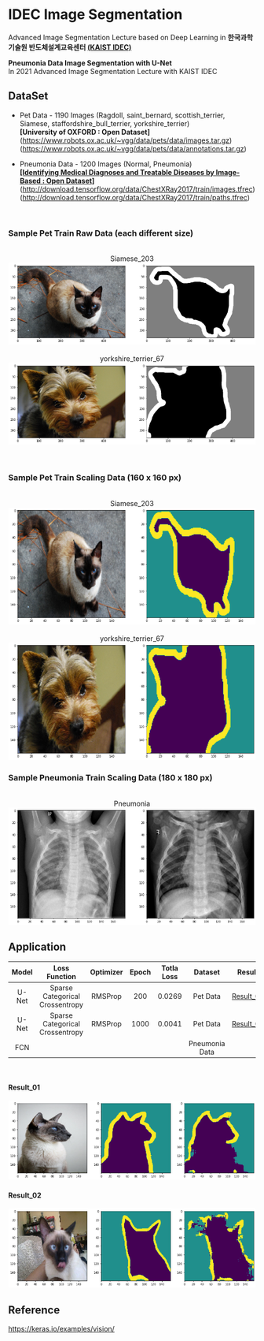 # IDEC Image Segmentation

Advanced Image Segmentation Lecture based on Deep Learning in **한국과학기술원 반도체설계교육센터 [(KAIST IDEC)](https://www.idec.or.kr/)**

**Pneumonia Data Image Segmentation with U-Net**
<br>In 2021 Advanced Image Segmentation Lecture with KAIST IDEC

## DataSet

- Pet Data - 1190 Images (Ragdoll, saint_bernard, scottish_terrier, Siamese, staffordshire_bull_terrier, yorkshire_terrier)<br>
**[University of OXFORD : Open Dataset]**<br>
(https://www.robots.ox.ac.uk/~vgg/data/pets/data/images.tar.gz)
(https://www.robots.ox.ac.uk/~vgg/data/pets/data/annotations.tar.gz)

- Pneumonia Data - 1200 Images (Normal, Pneumonia)<br>
**[[Identifying Medical Diagnoses and Treatable Diseases by Image-Based : Open Dataset]](https://www.cell.com/cell/fulltext/S0092-8674(18)30154-5)**
(http://download.tensorflow.org/data/ChestXRay2017/train/images.tfrec)
(http://download.tensorflow.org/data/ChestXRay2017/train/paths.tfrec)

<br>

### Sample Pet Train Raw Data (each different size)
<p align="center">
  <br>Siamese_203
  <img src="imgs/01-SampleTrainData_01.png">
<br>
  <br>yorkshire_terrier_67
  <img src="imgs/01-SampleTrainData_02.png">
</p>

<br>

### Sample Pet Train Scaling Data (160 x 160 px)
<p align="center">
  <br>Siamese_203
  <img src="imgs/01-SampleTrainData_Scale_01.png">
<br>
  <br>yorkshire_terrier_67
  <img src="imgs/01-SampleTrainData_Scale_02.png">
</p>

### Sample Pneumonia Train Scaling Data (180 x 180 px)
<p align="center">
  <br>Pneumonia
  <img src="imgs/04-SampleTrainData_Scale_01.png">
<br>

## Application

| Model | Loss Function | Optimizer | Epoch | Totla Loss | Dataset | Result | 
|:---:|:---:|:---:|:---:|:---:|:---:|:---:|
| U-Net | Sparse Categorical Crossentropy | RMSProp | 200 | 0.0269 | Pet Data | [Result_01](#Result_01) |
| U-Net | Sparse Categorical Crossentropy | RMSProp | 1000 | 0.0041 | Pet Data | [Result_02](#Result_02) |
| FCN |    |  |  |  | Pneumonia Data |  |

<br>

#### Result_01
<p>
  <img src="imgs/02-Predict_01.png">
</p>

#### Result_02
<p>
  <img src="imgs/03-Predict_01.png">
</p>

## Reference
https://keras.io/examples/vision/
